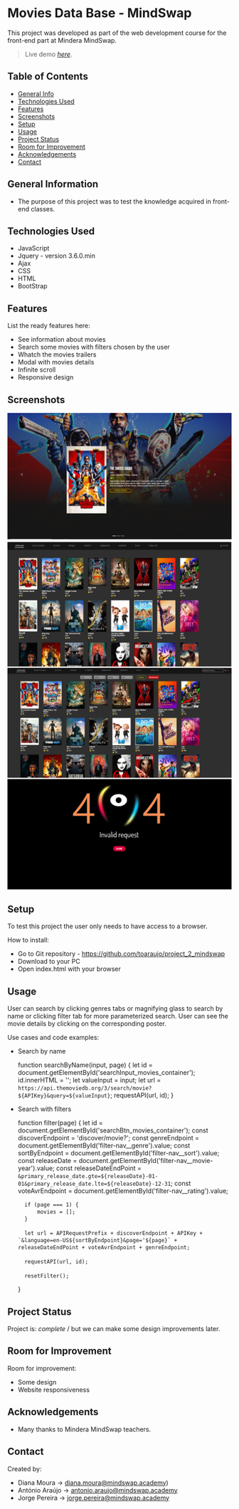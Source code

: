 # Movies Data Base - MindSwap
This project was developed as part of the web development course for the front-end part at Mindera MindSwap.
> Live demo [_here_](https://github.com/toaraujo/project_2_mindswap).

## Table of Contents
* [General Info](#general-information)
* [Technologies Used](#technologies-used)
* [Features](#features)
* [Screenshots](#screenshots)
* [Setup](#setup)
* [Usage](#usage)
* [Project Status](#project-status)
* [Room for Improvement](#room-for-improvement)
* [Acknowledgements](#acknowledgements)
* [Contact](#contact)


## General Information
- The purpose of this project was to test the knowledge acquired in front-end classes.


## Technologies Used
- JavaScript
- Jquery - version 3.6.0.min
- Ajax
- CSS
- HTML
- BootStrap


## Features
List the ready features here:
- See information about movies
- Search some movies with filters chosen by the user
- Whatch the movies trailers 
- Modal with movies details
- Infinite scroll
- Responsive design


## Screenshots
![initscreenshot](./resources/screenshotinitialpage.png)
![listscreenshot](./resources/screenshotmovieslist.png)
![filterbarscreenshot](./resources/screenshotfilterbar.png)
![404screenshot](./resources/screenshot404.png)
<!-- If you have screenshots you'd like to share, include them here. -->


## Setup
To test this project the user only needs to have access to a browser.

How to install:
- Go to Git repository - https://github.com/toaraujo/project_2_mindswap
- Download to your PC
- Open index.html with your browser


## Usage
User can search by clicking genres tabs or magnifying glass to search by name or clicking filter tab for more parameterized search.
User can see the movie details by clicking on the corresponding poster.

Use cases and code examples:
- Search by name



    function searchByName(input, page) {
        let id = document.getElementById('searchInput_movies_container');
        id.innerHTML = '';
        let valueInput = input;
        let url = `https://api.themoviedb.org/3/search/movie?${APIKey}&query=${valueInput}`;
        requestAPI(url, id);
    }

- Search with filters


    function filter(page) {
        let id = document.getElementById('searchBtn_movies_container');
        const discoverEndpoint = 'discover/movie?';
        const genreEndpoint = document.getElementById('filter-nav__genre').value;
        const sortByEndpoint = document.getElementById('filter-nav__sort').value;
        const releaseDate = document.getElementById('filter-nav__movie-year').value;
        const releaseDateEndPoint = `&primary_release_date.gte=${releaseDate}-01-01&primary_release_date.lte=${releaseDate}-12-31`;
        const voteAvrEndpoint = document.getElementById('filter-nav__rating').value;
    
        if (page === 1) {
            movies = [];
        }
    
        let url = APIRequestPrefix + discoverEndpoint + APIKey + `&language=en-US${sortByEndpoint}&page='${page}` + releaseDateEndPoint + voteAvrEndpoint + genreEndpoint;
    
        requestAPI(url, id);
    
        resetFilter();
    }


## Project Status
Project is: _complete_ / but we can make some design improvements later.


## Room for Improvement
Room for improvement:
- Some design
- Website responsiveness


## Acknowledgements

- Many thanks to Mindera MindSwap teachers.


## Contact
Created by:
- Diana Moura -> diana.moura@mindswap.academy)
- António Araújo -> antonio.araujo@mindswap.academy
- Jorge Pereira -> jorge.pereira@mindswap.academy
